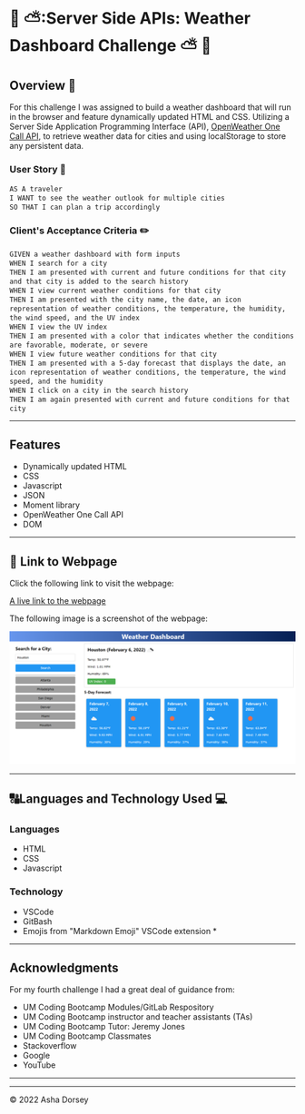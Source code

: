# :calendar: :partly_sunny::Server Side APIs: Weather Dashboard Challenge :partly_sunny: :calendar:

## Overview :book:
For this challenge I was assigned to build a weather dashboard that will run in the browser and feature dynamically updated HTML and CSS.  Utilizing a Server Side Application Programming Interface (API), [OpenWeather One Call API](https://openweathermap.org/api/one-call-api), to retrieve weather data for cities and using localStorage to store any persistent data.


### User Story :notebook_with_decorative_cover:
```
AS A traveler
I WANT to see the weather outlook for multiple cities
SO THAT I can plan a trip accordingly
```

### Client's Acceptance Criteria :pencil2:
```
GIVEN a weather dashboard with form inputs
WHEN I search for a city
THEN I am presented with current and future conditions for that city and that city is added to the search history
WHEN I view current weather conditions for that city
THEN I am presented with the city name, the date, an icon representation of weather conditions, the temperature, the humidity, the wind speed, and the UV index
WHEN I view the UV index
THEN I am presented with a color that indicates whether the conditions are favorable, moderate, or severe
WHEN I view future weather conditions for that city
THEN I am presented with a 5-day forecast that displays the date, an icon representation of weather conditions, the temperature, the wind speed, and the humidity
WHEN I click on a city in the search history
THEN I am again presented with current and future conditions for that city
```

---
## Features

* Dynamically updated HTML
* CSS
* Javascript
* JSON
* Moment library
* OpenWeather One Call API
* DOM

---

## :link: Link to Webpage

Click the following link to visit the webpage:

[A live link to the webpage](https://adorsey5.github.io/work-day-scheduler/)


The following image is a screenshot of the webpage:

![Screenshot](weather-dashboard-screenshot.png)

---
## :capital_abcd:Languages and Technology Used :computer:

### Languages
* HTML
* CSS
* Javascript



### Technology

* VSCode
* GitBash
* Emojis from "Markdown Emoji" VSCode extension *

---

## Acknowledgments

For my fourth challenge I had a great deal of guidance from:

 * UM Coding Bootcamp Modules/GitLab Respository
 * UM Coding Bootcamp instructor and teacher assistants (TAs)
 * UM Coding Bootcamp Tutor: Jeremy Jones
 * UM Coding Bootcamp Classmates
 * Stackoverflow
 * Google
 * YouTube


 ---

- - -
© 2022 Asha Dorsey
